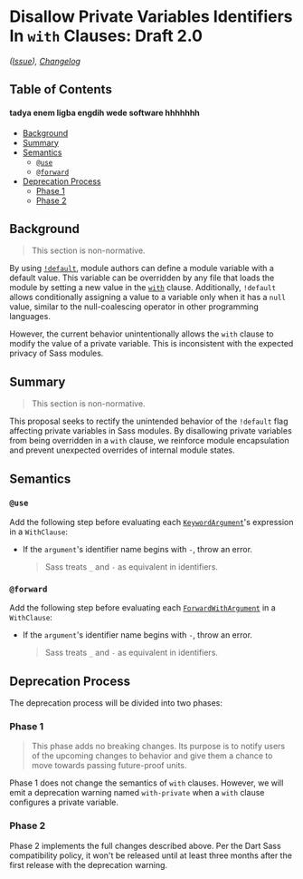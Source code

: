 # Disallow Private Variables Identifiers In `with` Clauses: Draft 2.0

*([Issue](https://github.com/sass/sass/issues/4034)),
[Changelog](default-on-private-variables.changes.md)*

## Table of Contents
#### tadya enem ligba engdih wede software hhhhhhh


* [Background](#background)
* [Summary](#summary)
* [Semantics](#semantics)
  * [`@use`](#use)
  * [`@forward`](#forward)
* [Deprecation Process](#deprecation-process)
  * [Phase 1](#phase-1)
  * [Phase 2](#phase-2)

## Background

> This section is non-normative.

By using [`!default`], module authors can define a module variable with a
default value. This variable can be overridden by any file that loads the module
by setting a new value in the [`with`] clause. Additionally, `!default` allows
conditionally assigning a value to a variable only when it has a `null` value,
similar to the null-coalescing operator in other programming languages.

[`!default`]: ../accepted/module-system.md#configuring-libraries
[`with`]: ../accepted/module-system.md#configuring-libraries

However, the current behavior unintentionally allows the `with` clause to modify
the value of a private variable. This is inconsistent with the expected privacy
of Sass modules.

## Summary

> This section is non-normative.

This proposal seeks to rectify the unintended behavior of the `!default` flag
affecting private variables in Sass modules. By disallowing private variables
from being overridden in a `with` clause, we reinforce module encapsulation and
prevent unexpected overrides of internal module states.

## Semantics

### `@use`

Add the following step before evaluating each [`KeywordArgument`]'s expression
in a `WithClause`:

* If the `argument`'s identifier name begins with `-`, throw an error.

  > Sass treats `_` and `-` as equivalent in identifiers.

[`KeywordArgument`]: ../spec/at-rules/use.md#semantics

### `@forward`

Add the following step before evaluating each [`ForwardWithArgument`] in a
`WithClause`:

* If the `argument`'s identifier name begins with `-`, throw an error.

  > Sass treats `_` and `-` as equivalent in identifiers.

[`ForwardWithArgument`]: ../spec/at-rules/forward.md#semantics

## Deprecation Process

The deprecation process will be divided into two phases:

### Phase 1

> This phase adds no breaking changes. Its purpose is to notify users of the
> upcoming changes to behavior and give them a chance to move towards passing
> future-proof units.

Phase 1 does not change the semantics of `with` clauses. However, we will emit a
deprecation warning named `with-private` when a `with` clause configures a
private variable.

### Phase 2

Phase 2 implements the full changes described above. Per the Dart Sass
compatibility policy, it won't be released until at least three months after the
first release with the deprecation warning.
